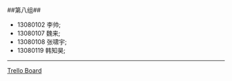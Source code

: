 ##第八组##
*  13080102 李帅;
*  13080107 魏来;
*  13080108 张啸宇;
*  13080119 韩知昊;

------
[Trello Board](https://trello.com/b/MIAPvhzT)
